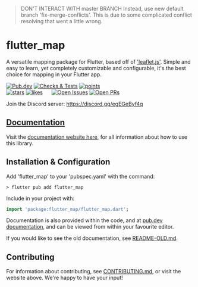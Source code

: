 > DON'T INTERACT WITH master BRANCH
> Instead, use new default branch 'fix-merge-conflicts'. This is due to some complicated conflict resolving that went a little wrong.

# flutter_map

A versatile mapping package for Flutter, based off of ['leaflet.js'](https://leafletjs.com/). Simple and easy to learn, yet completely customizable and configurable, it's the best choice for mapping in your Flutter app.

[![Pub.dev](https://img.shields.io/pub/v/flutter_map.svg?label=Latest+Version)](https://pub.dev/packages/flutter_map) [![Checks & Tests](https://badgen.net/github/checks/fleaflet/flutter_map?label=Checks+%26+Tests&color=orange)](https://github.com/fleaflet/flutter_map/actions?query=branch%3Amaster) [![points](https://badges.bar/flutter_map/pub%20points)](https://pub.dev/packages/flutter_map/score)  
[![stars](https://badgen.net/github/stars/fleaflet/flutter_map?label=stars&color=green&icon=github)](https://github.com/fleaflet/flutter_map/stargazers) [![likes](https://badges.bar/flutter_map/likes)](https://pub.dev/packages/flutter_map/score)&nbsp;&nbsp;&nbsp;&nbsp;&nbsp;&nbsp;[![Open Issues](https://badgen.net/github/open-issues/fleaflet/flutter_map?label=Open+Issues&color=green)](https://GitHub.com/fleaflet/flutter_map/issues) [![Open PRs](https://badgen.net/github/open-prs/fleaflet/flutter_map?label=Open+PRs&color=green)](https://GitHub.com/fleaflet/flutter_map/pulls)

Join the Discord server: https://discord.gg/egEGeByf4q

## [Documentation](https://flutter-map.vercel.app/)

Visit the [documentation website here](https://flutter-map.vercel.app/), for all information about how to use this library.

## Installation & Configuration

Add 'flutter_map' to your 'pubspec.yaml' with the command:

```shell
> flutter pub add flutter_map
```

Include in your project with:

```dart
import 'package:flutter_map/flutter_map.dart';
```

Documentation is also provided within the code, and at [pub.dev documentation](https://pub.dev/documentation/flutter_map/latest/flutter_map/flutter_map-library.html), and can be viewed from within your favourite editor.

If you would like to see the old documentation, see [README-OLD.md](-LINK-).

## Contributing

For information about contributing, see [CONTRIBUTING.md](-LINK-), or visit the website above. We're happy to have your input!
